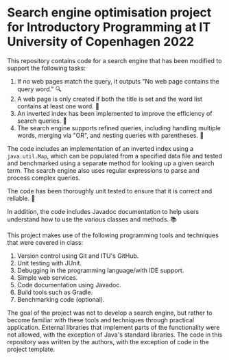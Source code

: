 # Search engine optimisation project for Introductory Programming at IT University of Copenhagen 2022

This repository contains code for a search engine that has been modified to support the following tasks:

1. If no web pages match the query, it outputs "No web page contains the query word." 🔍
2. A web page is only created if both the title is set and the word list contains at least one word. 📃
3. An inverted index has been implemented to improve the efficiency of search queries. 🔄
4. The search engine supports refined queries, including handling multiple words, merging via "OR", and nesting queries with parentheses. 📜

The code includes an implementation of an inverted index using a `java.util.Map`, which can be populated from a specified data file and tested and benchmarked using a separate method for looking up a given search term. The search engine also uses regular expressions to parse and process complex queries.

The code has been thoroughly unit tested to ensure that it is correct and reliable. 🧪

In addition, the code includes Javadoc documentation to help users understand how to use the various classes and methods. 📚

This project makes use of the following programming tools and techniques that were covered in class:

1. Version control using Git and ITU's GitHub.
2. Unit testing with JUnit.
3. Debugging in the programming language/with IDE support.
4. Simple web services.
5. Code documentation using Javadoc.
6. Build tools such as Gradle.
7. Benchmarking code (optional).

The goal of the project was not to develop a search engine, but rather to become familiar with these tools and techniques through practical application. External libraries that implement parts of the functionality were not allowed, with the exception of Java's standard libraries. The code in this repository was written by the authors, with the exception of code in the project template.
